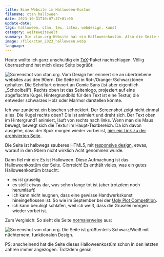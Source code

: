 ```yaml
---
title: Eine Website im Halloween-Kostüm
filename: ctan_halloween
date: 2023-10-31T10:07:37+01:00
update-date:
tags: halloween, ctan, tex, latex, webdesign, kunst
category: weiteweitewelt
summary: Die ctan.org-Website hat ein Halloweenkostüm. Also die Seite selber ist in ein Halloweenkostüm gekleidet
image: /file/ctan_2023_halloween.webp
language:
---
```


Heute wollte ich ganz unschuldig ein [TeX](https://de.wikipedia.org/wiki/TeX)-Paket nachschlagen. Völlig überraschend hat mich diese Seite begrüßt:

![Screenshot von ctan.org. Vom Design her erinnert sie an übertriebene websites aus den 90ern. Die Seite ist in Rot-/Orange-/Schwarztönen gehalten. Die Schriftart erinnert an Comic Sans (ist aber eigentlich „Schoolbell“). Rechts oben ist das Seitenlogo, projeziert auf eine abgeflachte Kugel. Hintergrundbild für den Text ist eine Textur, die entweder schwarzes Holz oder Marmor darstellen könnte.](/file/ctan_2023_halloween.webp "Trick or Treat?")

Ich war zunächst ein bisschen schockiert. Der Screenshot zeigt nicht einmal alles. Die Kugel rechts oben? Die ist animiert und dreht sich. Der Text oben im Hintergrund? animiert, läuft von rechts nach links. Wenn man die Maus bewegt, bewegt sich die Textur im Haupt-Textbereich. Da ich davon ausgehe, dass der Spuk morgen wieder vorbei ist, [hier ein Link zu der archivierten Seite](https://web.archive.org/web/20231031062151/https://ctan.org/).

Die Seite ist halbwegs sauberes HTML5, mit [responsive design](https://de.wikipedia.org/wiki/Responsive_Webdesign), etwas, worauf in den 90ern nicht wirklich Acht genommen wurde.

Dann fiel mir ein: Es ist Halloween. Diese Aufmachung ist das Halloweenkostüm der Seite. Glorreich! Es enthält vieles, was ein gutes Halloweenkostüm braucht:

- es ist gruselig
- es stellt etwas dar, was schon lange tot ist (aber trotzdem noch herumläuft)
- ich kann nicht leugnen, dass eine gewisse Handwerkskunst hineingeflossen ist. So wie im September bei der [Ugly Plot Competition](/blogposts/ugly_plot_competition).
- ich kann beruhigt schlafen, weil ich weiß, dass die Gruselei morgen wieder vorbei ist.

Zum Vergleich: So sieht die Seite [normalerweise](https://web.archive.org/web/20231022175946/https://ctan.org/) aus:

![Screenshot von ctan.org. Die Seite ist größtenteils Schwarz/Weiß mit nüchternem, funktionalen Design.](/file/ctan_2023_regular.webp)

PS: anscheinend hat die Seite dieses Halloweenkostüm schon in den letzten Jahren immer angezogen. Trotzdem genial.
